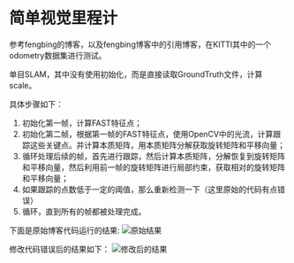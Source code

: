 # 简单视觉里程计

参考fengbing的博客，以及fengbing博客中的引用博客，在KITTI其中的一个odometry数据集进行测试。

单目SLAM，其中没有使用初始化，而是直接读取GroundTruth文件，计算scale。

具体步骤如下：

1. 初始化第一帧，计算FAST特征点；
2. 初始化第二帧，根据第一帧的FAST特征点，使用OpenCV中的光流，计算跟踪这些关键点。并计算本质矩阵，用本质矩阵分解获取旋转矩阵和平移向量；
3. 循环处理后续的帧，首先进行跟踪，然后计算本质矩阵，分解恢复到旋转矩阵和平移向量，然后利用前一帧的旋转矩阵进行局部约束，获取相对的旋转矩阵和平移向量；
4. 如果跟踪的点数低于一定的阈值，那么重新检测一下（这里原始的代码有点错误）
5. 循环，直到所有的帧都被处理完成。


下面是原始博客代码运行的结果:
![原始结果]()

修改代码错误后的结果如下：
![修改后的结果]()